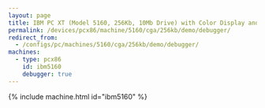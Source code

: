 ```yaml
---
layout: page
title: IBM PC XT (Model 5160, 256Kb, 10Mb Drive) with Color Display and Debugger
permalink: /devices/pcx86/machine/5160/cga/256kb/demo/debugger/
redirect_from:
  - /configs/pc/machines/5160/cga/256kb/demo/debugger/
machines:
  - type: pcx86
    id: ibm5160
    debugger: true
---
```


{% include machine.html id="ibm5160" %}
